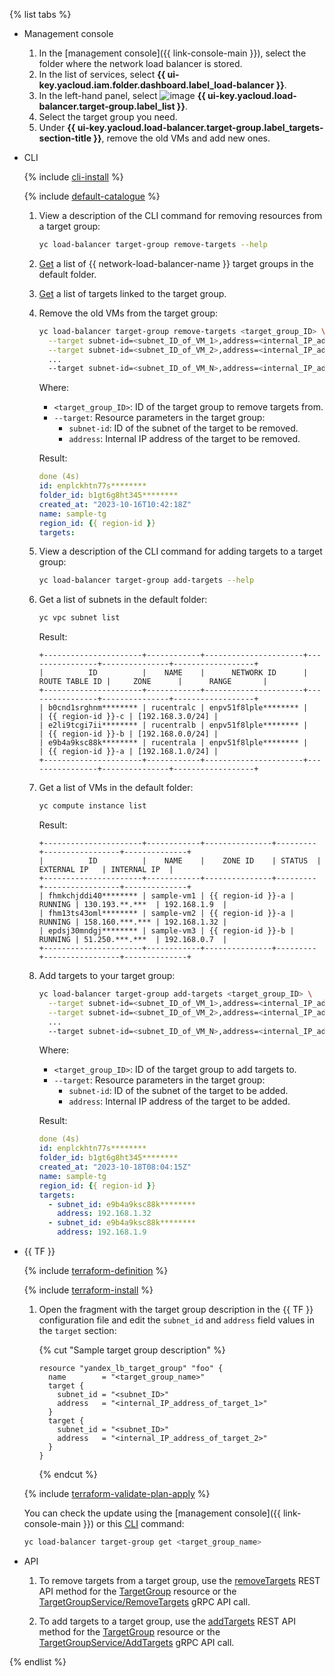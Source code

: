 {% list tabs %}

- Management console

   1. In the [management console]({{ link-console-main }}), select the folder where the network load balancer is stored.
   1. In the list of services, select **{{ ui-key.yacloud.iam.folder.dashboard.label_load-balancer }}**.
   1. In the left-hand panel, select ![image](../../_assets/trgroups.svg) **{{ ui-key.yacloud.load-balancer.target-group.label_list }}**.
   1. Select the target group you need.
   1. Under **{{ ui-key.yacloud.load-balancer.target-group.label_targets-section-title }}**, remove the old VMs and add new ones.

- CLI

   {% include [cli-install](../cli-install.md) %}

   {% include [default-catalogue](../default-catalogue.md) %}

   1. View a description of the CLI command for removing resources from a target group:

      ```bash
      yc load-balancer target-group remove-targets --help
      ```

   1. [Get](../../network-load-balancer/operations/target-group-list.md#list) a list of {{ network-load-balancer-name }} target groups in the default folder.

   1. [Get](../../network-load-balancer/operations/target-group-list.md#get) a list of targets linked to the target group.

   1. Remove the old VMs from the target group:

      ```bash
      yc load-balancer target-group remove-targets <target_group_ID> \
        --target subnet-id=<subnet_ID_of_VM_1>,address=<internal_IP_address_of_VM_1> \
        --target subnet-id=<subnet_ID_of_VM_2>,address=<internal_IP_address_of_VM_2>
        ...
        --target subnet-id=<subnet_ID_of_VM_N>,address=<internal_IP_address_of_VM_N>
      ```

      Where:
      * `<target_group_ID>`: ID of the target group to remove targets from.
      * `--target`: Resource parameters in the target group:
         * `subnet-id`: ID of the subnet of the target to be removed.
         * `address`: Internal IP address of the target to be removed.

      Result:

      ```yaml
      done (4s)
      id: enplckhtn77s********
      folder_id: b1gt6g8ht345********
      created_at: "2023-10-16T10:42:18Z"
      name: sample-tg
      region_id: {{ region-id }}
      targets:
      ```

   1. View a description of the CLI command for adding targets to a target group:

      ```bash
      yc load-balancer target-group add-targets --help
      ```

   1. Get a list of subnets in the default folder:

      ```bash
      yc vpc subnet list
      ```

      Result:

      ```
      +----------------------+------------+----------------------+----------------+---------------+------------------+
      |          ID          |    NAME    |      NETWORK ID      | ROUTE TABLE ID |     ZONE      |      RANGE       |
      +----------------------+------------+----------------------+----------------+---------------+------------------+
      | b0cnd1srghnm******** | rucentralc | enpv51f8lple******** |                | {{ region-id }}-c | [192.168.3.0/24] |
      | e2li9tcgi7ii******** | rucentralb | enpv51f8lple******** |                | {{ region-id }}-b | [192.168.0.0/24] |
      | e9b4a9ksc88k******** | rucentrala | enpv51f8lple******** |                | {{ region-id }}-a | [192.168.1.0/24] |
      +----------------------+------------+----------------------+----------------+---------------+------------------+
      ```

   1. Get a list of VMs in the default folder:

      ```bash
      yc compute instance list
      ```

      Result:

      ```
      +----------------------+------------+---------------+---------+-----------------+--------------+
      |          ID          |    NAME    |    ZONE ID    | STATUS  |   EXTERNAL IP   | INTERNAL IP  |
      +----------------------+------------+---------------+---------+-----------------+--------------+
      | fhmkchjddi40******** | sample-vm1 | {{ region-id }}-a | RUNNING | 130.193.**.***  | 192.168.1.9  |
      | fhm13ts43oml******** | sample-vm2 | {{ region-id }}-a | RUNNING | 158.160.***.*** | 192.168.1.32 |
      | epdsj30mndgj******** | sample-vm3 | {{ region-id }}-b | RUNNING | 51.250.***.***  | 192.168.0.7  |
      +----------------------+------------+---------------+---------+-----------------+--------------+
      ```

   1. Add targets to your target group:

      ```bash
      yc load-balancer target-group add-targets <target_group_ID> \
        --target subnet-id=<subnet_ID_of_VM_1>,address=<internal_IP_address_of_VM_1> \
        --target subnet-id=<subnet_ID_of_VM_2>,address=<internal_IP_address_of_VM_2>
        ...
        --target subnet-id=<subnet_ID_of_VM_N>,address=<internal_IP_address_of_VM_N>
      ```

      Where:
      * `<target_group_ID>`: ID of the target group to add targets to.
      * `--target`: Resource parameters in the target group:
         * `subnet-id`: ID of the subnet of the target to be added.
         * `address`: Internal IP address of the target to be added.

      Result:

      ```yaml
      done (4s)
      id: enplckhtn77s********
      folder_id: b1gt6g8ht345********
      created_at: "2023-10-18T08:04:15Z"
      name: sample-tg
      region_id: {{ region-id }}
      targets:
        - subnet_id: e9b4a9ksc88k********
          address: 192.168.1.32
        - subnet_id: e9b4a9ksc88k********
          address: 192.168.1.9
      ```

- {{ TF }}

   {% include [terraform-definition](../../_tutorials/terraform-definition.md) %}

   {% include [terraform-install](../../_includes/terraform-install.md) %}

   1. Open the fragment with the target group description in the {{ TF }} configuration file and edit the `subnet_id` and `address` field values in the `target` section:

      {% cut "Sample target group description" %}

      ```hcl
      resource "yandex_lb_target_group" "foo" {
        name        = "<target_group_name>"
        target {
          subnet_id = "<subnet_ID>"
          address   = "<internal_IP_address_of_target_1>"
        }
        target {
          subnet_id = "<subnet_ID>"
          address   = "<internal_IP_address_of_target_2>"
        }
      }
      ```

      {% endcut %}

   {% include [terraform-validate-plan-apply](../../_tutorials/terraform-validate-plan-apply.md) %}

   You can check the update using the [management console]({{ link-console-main }}) or this [CLI](../../cli/quickstart.md) command:

   ```bash
   yc load-balancer target-group get <target_group_name>
   ```

- API

   1. To remove targets from a target group, use the [removeTargets](../../network-load-balancer/api-ref/TargetGroup/removeTargets.md) REST API method for the [TargetGroup](../../network-load-balancer/api-ref/TargetGroup/index.md) resource or the [TargetGroupService/RemoveTargets](../../network-load-balancer/api-ref/grpc/target_group_service.md#RemoveTargets) gRPC API call.

   1. To add targets to a target group, use the [addTargets](../../network-load-balancer/api-ref/TargetGroup/addTargets.md) REST API method for the [TargetGroup](../../network-load-balancer/api-ref/TargetGroup/index.md) resource or the [TargetGroupService/AddTargets](../../network-load-balancer/api-ref/grpc/target_group_service.md#AddTargets) gRPC API call.

{% endlist %}
